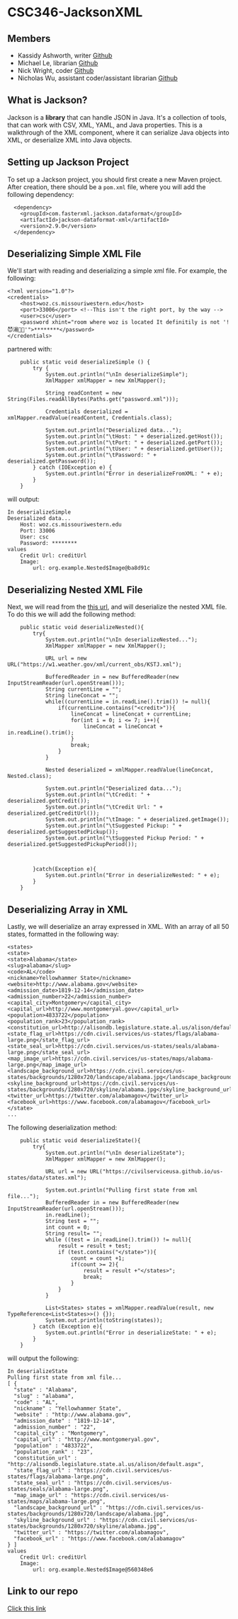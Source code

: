 # CSC346-JacksonXML

## Members

* Kassidy Ashworth, writer [Github](https://github.com/kashworth2)
* Michael Le,  librarian [Github](https://github.com/mhuynhle-web)
* Nick Wright, coder [Github](https://github.com/nwright7)
* Nicholas Wu, assistant coder/assistant librarian [Github](https://github.com/Haoqin96)

## What is Jackson?

Jackson is a **library** that can handle JSON in Java. It's a collection of tools, that can work with CSV, XML, YAML, and Java properties. This is a walkthrough of the XML component, where it can serialize Java objects into XML, or deserialize XML into Java objects. 

## Setting up Jackson Project

To set up a Jackson project, you should first create a new Maven project. After creation, there should be a `pom.xml` file, where you will add the following dependency: 

```
  <dependency>
    <groupId>com.fasterxml.jackson.dataformat</groupId>
    <artifactId>jackson-dataformat-xml</artifactId>
    <version>2.9.0</version>
  </dependency>
```


## Deserializing Simple XML File

We'll start with reading and deserializing a simple xml file. For example, the following:

```
<?xml version="1.0"?>
<credentials>
    <host>woz.cs.missouriwestern.edu</host>
    <port>33006</port> <!--This isn't the right port, by the way -->
    <user>csc</user>
    <password xhint="room where woz is located It definitily is not '!😈湯🦊🚴'">********</password>
</credentials>
```

partnered with: 

```
    public static void deserializeSimple () {
        try {
            System.out.println("\nIn deserializeSimple");
            XmlMapper xmlMapper = new XmlMapper();

            String readContent = new String(Files.readAllBytes(Paths.get("password.xml")));

            Credentials deserialized = xmlMapper.readValue(readContent, Credentials.class);

            System.out.println("Deserialized data...");
            System.out.println("\tHost: " + deserialized.getHost());
            System.out.println("\tPort: " + deserialized.getPort());
            System.out.println("\tUser: " + deserialized.getUser());
            System.out.println("\tPassword: " + deserialized.getPassword());
        } catch (IOException e) {
            System.out.println("Error in deserializeFromXML: " + e);
        }
    }
```

will output: 
```
In deserializeSimple
Deserialized data...
	Host: woz.cs.missouriwestern.edu
	Port: 33006
	User: csc
	Password: ********
values
	Credit Url: creditUrl
	Image:
		url: org.example.Nested$Image@ba8d91c
```
## Deserializing Nested XML File

Next, we will read from the [this url](https://w1.weather.gov/xml/current_obs/KSTJ.xml), and will deserialize the nested XML file. To do this we will add the following method: 

```
    public static void deserializeNested(){
        try{
            System.out.println("\nIn deserializeNested...");
            XmlMapper xmlMapper = new XmlMapper();

            URL url = new URL("https://w1.weather.gov/xml/current_obs/KSTJ.xml");

            BufferedReader in = new BufferedReader(new InputStreamReader(url.openStream()));
            String currentLine = "";
            String lineConcat = "";
            while((currentLine = in.readLine().trim()) != null){
                if(currentLine.contains("<credit>")){
                    lineConcat = lineConcat + currentLine;
                    for(int i = 0; i <= 7; i++){
                        lineConcat = lineConcat + in.readLine().trim();
                    }
                    break;
                }
            }

            Nested deserialized = xmlMapper.readValue(lineConcat, Nested.class);

            System.out.println("Deserialized data...");
            System.out.println("\tCredit: " + deserialized.getCredit());
            System.out.println("\tCredit Url: " + deserialized.getCreditUrl());
            System.out.println("\tImage: " + deserialized.getImage());
            System.out.println("\tSuggested Pickup: " + deserialized.getSuggestedPickup());
            System.out.println("\tSuggested Pickup Period: " + deserialized.getSuggestedPickupPeriod());



        }catch(Exception e){
            System.out.println("Error in deserializeNested: " + e);
        }
    }
```

## Deserializing Array in XML

Lastly, we will deserialize an array expressed in XML. With an array of all 50 states, formatted in the following way: 

```
<states>
<state>
<state>Alabama</state>
<slug>alabama</slug>
<code>AL</code>
<nickname>Yellowhammer State</nickname>
<website>http://www.alabama.gov</website>
<admission_date>1819-12-14</admission_date>
<admission_number>22</admission_number>
<capital_city>Montgomery</capital_city>
<capital_url>http://www.montgomeryal.gov</capital_url>
<population>4833722</population>
<population_rank>23</population_rank>
<constitution_url>http://alisondb.legislature.state.al.us/alison/default.aspx</constitution_url>
<state_flag_url>https://cdn.civil.services/us-states/flags/alabama-large.png</state_flag_url>
<state_seal_url>https://cdn.civil.services/us-states/seals/alabama-large.png</state_seal_url>
<map_image_url>https://cdn.civil.services/us-states/maps/alabama-large.png</map_image_url>
<landscape_background_url>https://cdn.civil.services/us-states/backgrounds/1280x720/landscape/alabama.jpg</landscape_background_url>
<skyline_background_url>https://cdn.civil.services/us-states/backgrounds/1280x720/skyline/alabama.jpg</skyline_background_url>
<twitter_url>https://twitter.com/alabamagov</twitter_url>
<facebook_url>https://www.facebook.com/alabamagov</facebook_url>
</state>
...
```

The following deserialization method: 

```
    public static void deserializeState(){
        try{
            System.out.println("\nIn deserializeState");
            XmlMapper xmlMapper = new XmlMapper();

            URL url = new URL("https://civilserviceusa.github.io/us-states/data/states.xml");

            System.out.println("Pulling first state from xml file...");
            BufferedReader in = new BufferedReader(new InputStreamReader(url.openStream()));
            in.readLine();
            String test = "";
            int count = 0;
            String result= "";
            while ((test = in.readLine().trim()) != null){
                result = result + test;
                if (test.contains("</state>")){
                    count = count +1;
                    if(count >= 2){
                        result = result +"</states>";
                        break;
                    }
                }
            }

            List<States> states = xmlMapper.readValue(result, new TypeReference<List<States>>() {});
            System.out.println(toString(states));
        } catch (Exception e){
            System.out.println("Error in deserializeState: " + e);
        }
    }
```

will output the following: 

```
In deserializeState
Pulling first state from xml file...
[ {
  "state" : "Alabama",
  "slug" : "alabama",
  "code" : "AL",
  "nickname" : "Yellowhammer State",
  "website" : "http://www.alabama.gov",
  "admission_date" : "1819-12-14",
  "admission_number" : "22",
  "capital_city" : "Montgomery",
  "capital_url" : "http://www.montgomeryal.gov",
  "population" : "4833722",
  "population_rank" : "23",
  "constitution_url" : "http://alisondb.legislature.state.al.us/alison/default.aspx",
  "state_flag_url" : "https://cdn.civil.services/us-states/flags/alabama-large.png",
  "state_seal_url" : "https://cdn.civil.services/us-states/seals/alabama-large.png",
  "map_image_url" : "https://cdn.civil.services/us-states/maps/alabama-large.png",
  "landscape_background_url" : "https://cdn.civil.services/us-states/backgrounds/1280x720/landscape/alabama.jpg",
  "skyline_background_url" : "https://cdn.civil.services/us-states/backgrounds/1280x720/skyline/alabama.jpg",
  "twitter_url" : "https://twitter.com/alabamagov",
  "facebook_url" : "https://www.facebook.com/alabamagov"
} ]
values
	Credit Url: creditUrl
	Image:
		url: org.example.Nested$Image@560348e6

```


## Link to our repo
[Click this link](https://github.com/Haoqin96/CSC346-JacksonXML)

